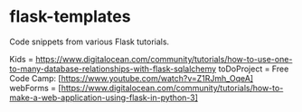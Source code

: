 # flask-templates

Code snippets from various Flask tutorials.

Kids = https://www.digitalocean.com/community/tutorials/how-to-use-one-to-many-database-relationships-with-flask-sqlalchemy
toDoProject = Free Code Camp: [https://www.youtube.com/watch?v=Z1RJmh_OqeA]<br>
webForms = [https://www.digitalocean.com/community/tutorials/how-to-make-a-web-application-using-flask-in-python-3]
